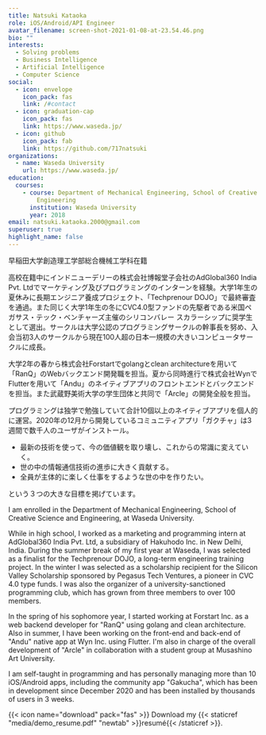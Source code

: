 ```yaml
---
title: Natsuki Kataoka
role: iOS/Android/API Engineer
avatar_filename: screen-shot-2021-01-08-at-23.54.46.png
bio: ""
interests:
  - Solving problems
  - Business Intelligence
  - Artificial Intelligence
  - Computer Science
social:
  - icon: envelope
    icon_pack: fas
    link: /#contact
  - icon: graduation-cap
    icon_pack: fas
    link: https://www.waseda.jp/
  - icon: github
    icon_pack: fab
    link: https://github.com/717natsuki
organizations:
  - name: Waseda University
    url: https://www.waseda.jp/
education:
  courses:
    - course: Department of Mechanical Engineering, School of Creative Science and
        Engineering
      institution: Waseda University
      year: 2018
email: natsuki.kataoka.2000@gmail.com
superuser: true
highlight_name: false
---
```

早稲田大学創造理工学部総合機械工学科在籍

高校在籍中にインドニューデリーの株式会社博報堂子会社のAdGlobal360 India Pvt. Ltdでマーケティング及びプログラミングのインターンを経験。大学1年生の夏休みに長期エンジニア養成プロジェクト、「Techprenour DOJO」で最終審査を通過。また同じく大学1年生の冬にCVC4.0型ファンドの先駆者である米国ペガサス・テック・ベンチャーズ主催のシリコンバレー スカラーシップに奨学生として選出。サークルは大学公認のプログラミングサークルの幹事長を努め、入会当初3人のサークルから現在100人超の日本一規模の大きいコンピュータサークルに成長。

大学2年の春から株式会社Forstartでgolangとclean architectureを用いて「RanQ」のWebバックエンド開発職を担当。夏から同時進行で株式会社WynでFlutterを用いて「Andu」のネイティブアプリのフロントエンドとバックエンドを担当。また武蔵野美術大学の学生団体と共同で「Arcle」の開発全般を担当。

プログラミングは独学で勉強していて合計10個以上のネイティブアプリを個人的に運営。2020年の12月から開発しているコミュニティアプリ「ガクチャ」は3週間で数千人のユーザがインストール。

- 最新の技術を使って、今の価値観を取り壊し、これからの常識に変えていく。
- 世の中の情報通信技術の進歩に大きく貢献する。
- 全員が主体的に楽しく仕事をするような世の中を作りたい。

という３つの大きな目標を掲げています。

I am enrolled in the Department of Mechanical Engineering, School of Creative Science and Engineering, at Waseda University.

While in high school, I worked as a marketing and programming intern at AdGlobal360 India Pvt. Ltd, a subsidiary of Hakuhodo Inc. in New Delhi, India. During the summer break of my first year at Waseda, I was selected as a finalist for the Techprenour DOJO, a long-term engineering training project. In the winter I was selected as a scholarship recipient for the Silicon Valley Scholarship sponsored by Pegasus Tech Ventures, a pioneer in CVC 4.0 type funds. I was also the organizer of a university-sanctioned programming club, which has grown from three members to over 100 members.

In the spring of his sophomore year, I started working at Forstart Inc. as a web backend developer for "RanQ" using golang and clean architecture. Also in summer, I have been working on the front-end and back-end of "Andu" native app at Wyn Inc. using Flutter. I'm also in charge of the overall development of "Arcle" in collaboration with a student group at Musashino Art University.

I am self-taught in programming and has personally managing more than 10 iOS/Android apps, including the community app "Gakucha", which has been in development since December 2020 and has been installed by thousands of users in 3 weeks.

{{< icon name="download" pack="fas" >}} Download my {{< staticref "media/demo_resume.pdf" "newtab" >}}resumé{{< /staticref >}}.